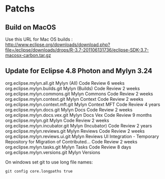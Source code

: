 # Patchs

## Build on MacOS

Use this URL for Mac OS builds : http://www.eclipse.org/downloads/download.php?file=/eclipse/downloads/drops/R-3.7-201106131736/eclipse-SDK-3.7-macosx-carbon.tar.gz

## Update for Eclipse 4.8 Photon and Mylyn 3.24

org.eclipse.mylyn.all.git	Mylyn (All)	Code Review	6 weeks
org.eclipse.mylyn.builds.git	Mylyn (Builds)	Code Review	2 weeks
org.eclipse.mylyn.commons.git	Mylyn Commons	Code Review	2 weeks
org.eclipse.mylyn.context.git	Mylyn Context	Code Review	2 weeks
org.eclipse.mylyn.context.mft.git	Mylyn Context MFT	Code Review	4 years
org.eclipse.mylyn.docs.git	Mylyn Docs	Code Review	2 weeks
org.eclipse.mylyn.docs.vex.git	Mylyn Docs Vex	Code Review	9 months
org.eclipse.mylyn.git	Mylyn	Code Review	2 weeks
org.eclipse.mylyn.incubator.git	Mylyn (Incubator)	Code Review	2 years
org.eclipse.mylyn.reviews.git	Mylyn Reviews	Code Review	2 weeks
org.eclipse.mylyn.reviews.ui.git	Mylyn Reviews UI Integration - Temporary Repository for Migration of Contributed...	Code Review	2 weeks
org.eclipse.mylyn.tasks.git	Mylyn Tasks	Code Review	8 days
org.eclipse.mylyn.versions.git	Mylyn Versions

On windows set git to use long file names:

	git config core.longpaths true

